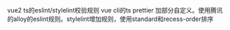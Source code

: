  vue2 ts的eslint/stylelint校验规则
 vue cli的ts prettier 加部分自定义。使用腾讯的alloy的eslint规则。stylelint增加规则，使用standard和recess-order排序